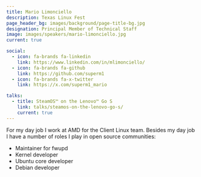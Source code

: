 ```yaml
---
title: Mario Limonciello
description: Texas Linux Fest
page_header_bg: images/background/page-title-bg.jpg
designation: Principal Member of Technical Staff
image: images/speakers/mario-limonciello.jpg
current: true

social:
  - icon: fa-brands fa-linkedin
    link: https://www.linkedin.com/in/mlimonciello/
  - icon: fa-brands fa-github
    link: https://github.com/superm1
  - icon: fa-brands fa-x-twitter
    link: https://x.com/superm1_mario

talks:
  - title: SteamOS™ on the Lenovo™ Go S
    link: talks/steamos-on-the-lenovo-go-s/
    current: true
---
```


For my day job I work at AMD for the Client Linux team.  Besides my day job I
have a number of roles I play in open source communities:

* Maintainer for fwupd
* Kernel developer
* Ubuntu core developer
* Debian developer
